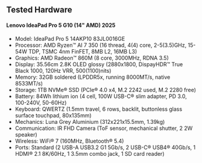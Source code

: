 ## Tested Hardware

#### Lenovo IdeaPad Pro 5 G10 (14" AMD) 2025

- Model: IdeaPad Pro 5 14AKP10 83JL0016GE
- Processor: AMD Ryzen™ AI 7 350 (16 thread, 4(4) core, 2-5(3.5)GHz, 15-54W TDP, TSMC 4nm FinFET, 8MB L2, 16MB L3)
- Graphics: AMD Radeon™ 860M (8 core, 3000MHz, RDNA 3.5)
- Display: 35.56cm 2.8K OLED glossy (2880x1800, DispayHDR™ True Black 1000, 120Hz VRR, 500(1100)nits)
- Memory: 32GB soldered (LPDDR5x, running 8000MT/s, native 8533MT/s)
- Storage: 1TB NVMe® SSD (PCIe® 4.0 x4, M.2 2242 used, M.2 2280 free) 
- Battery: 84Wh lithium ion (4 cell, 100W USB-C® slim adapter, PD 3.0, 100-240V, 50-60Hz)
- Keyboard: QWERTZ (1.5mm travel, 6 rows, backlit, buttonless glass surface touchpad, 80x135mm)
- Mechanics: Luna Grey Aluminium (312x221x15.5mm, 1.39kg)
- Communication: IR FHD Camera (ToF sensor, mechanical shutter, 2 2W speaker)
- Wireless: WiFi® 7 (160MHz, Bluetooth® 5.4)
- Ports: Standard (2 USB-A USB3.2 G1 5Gb/s, 2 USB-C® USB4® 40Gb/s, 1 HDMI® 2.1 8K/60Hz, 1 3.5mm combo jack, 1 SD card reader)
